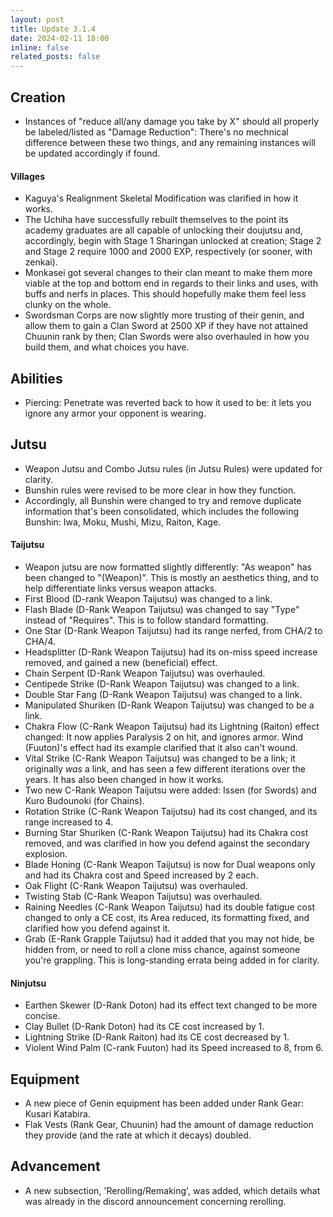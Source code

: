 ```yaml
---
layout: post
title: Update 3.1.4
date: 2024-02-11 18:00
inline: false
related_posts: false
---
```


## Creation
 - Instances of "reduce all/any damage you take by X" should all properly be labeled/listed as "Damage Reduction": There's no mechnical difference between these two things, and any remaining instances will be updated accordingly if found.

#### Villages
 - Kaguya's Realignment Skeletal Modification was clarified in how it works.
 - The Uchiha have successfully rebuilt themselves to the point its academy graduates are all capable of unlocking their doujutsu and, accordingly, begin with Stage 1 Sharingan unlocked at creation; Stage 2 and Stage 2 require 1000 and 2000 EXP, respectively (or sooner, with zenkai).
 - Monkasei got several changes to their clan meant to make them more viable at the top and bottom end in regards to their links and uses, with buffs and nerfs in places.  This should hopefully make them feel less clunky on the whole.
 - Swordsman Corps are now slightly more trusting of their genin, and allow them to gain a Clan Sword at 2500 XP if they have not attained Chuunin rank by then; Clan Swords were also overhauled in how you build them, and what choices you have.

## Abilities
 - Piercing: Penetrate was reverted back to how it used to be: it lets you ignore any armor your opponent is wearing.

## Jutsu
 - Weapon Jutsu and Combo Jutsu rules (in Jutsu Rules) were updated for clarity.
 - Bunshin rules were revised to be more clear in how they function.
 - Accordingly, all Bunshin were changed to try and remove duplicate information that's been consolidated, which includes the following Bunshin: Iwa, Moku, Mushi, Mizu, Raiton, Kage.

#### Taijutsu
 - Weapon jutsu are now formatted slightly differently: "As weapon" has been changed to "(Weapon)".  This is mostly an aesthetics thing, and to help differentiate links versus weapon attacks.
 - First Blood (D-rank Weapon Taijutsu) was changed to a link.
 - Flash Blade (D-Rank Weapon Taijutsu) was changed to say "Type" instead of "Requires". This is to follow standard formatting.
 - One Star (D-Rank Weapon Taijutsu) had its range nerfed, from CHA/2 to CHA/4.
 - Headsplitter (D-Rank Weapon Taijutsu) had its on-miss speed increase removed, and gained a new (beneficial) effect.
 - Chain Serpent (D-Rank Weapon Taijutsu) was overhauled.
 - Centipede Strike (D-Rank Weapon Taijutsu) was changed to a link.
 - Double Star Fang (D-Rank Weapon Taijutsu) was changed to a link.
 - Manipulated Shuriken (D-Rank Weapon Taijutsu) was changed to be a link.
 - Chakra Flow (C-Rank Weapon Taijutsu) had its Lightning (Raiton) effect changed: It now applies Paralysis 2 on hit, and ignores armor.  Wind (Fuuton)'s effect had its example clarified that it also can't wound.
 - Vital Strike (C-Rank Weapon Taijutsu) was changed to be a link; it originally *was* a link, and has seen a few different iterations over the years. It has also been changed in how it works.
 - Two new C-Rank Weapon Taijutsu were added: Issen (for Swords) and Kuro Budounoki (for Chains).
 - Rotation Strike (C-Rank Weapon Taijutsu) had its cost changed, and its range increased to 4.
 - Burning Star Shuriken (C-Rank Weapon Taijutsu) had its Chakra cost removed, and was clarified in how you defend against the secondary explosion.
 - Blade Honing (C-Rank Weapon Taijutsu) is now for Dual weapons only and had its Chakra cost and Speed increased by 2 each.
 - Oak Flight (C-Rank Weapon Taijutsu) was overhauled. 
 - Twisting Stab (C-Rank Weapon Taijutsu) was overhauled.
 - Raining Needles (C-Rank Weapon Taijutsu) had its double fatigue cost changed to only a CE cost, its Area reduced, its formatting fixed, and clarified how you defend against it.
  - Grab (E-Rank Grapple Taijutsu) had it added that you may not hide, be hidden from, or need to roll a clone miss chance, against someone you're grappling.  This is long-standing errata being added in for clarity.


#### Ninjutsu 
 - Earthen Skewer (D-Rank Doton) had its effect text changed to be more concise.
 - Clay Bullet (D-Rank Doton) had its CE cost increased by 1.
 - Lightning Strike (D-Rank Raiton) had its CE cost decreased by 1.
 - Violent Wind Palm (C-rank Fuuton) had its Speed increased to 8, from 6.

## Equipment
 - A new piece of Genin equipment has been added under Rank Gear: Kusari Katabira.
 - Flak Vests (Rank Gear, Chuunin) had the amount of damage reduction they provide (and the rate at which it decays) doubled.

## Advancement
 - A new subsection, 'Rerolling/Remaking', was added, which details what was already in the discord announcement concerning rerolling.
